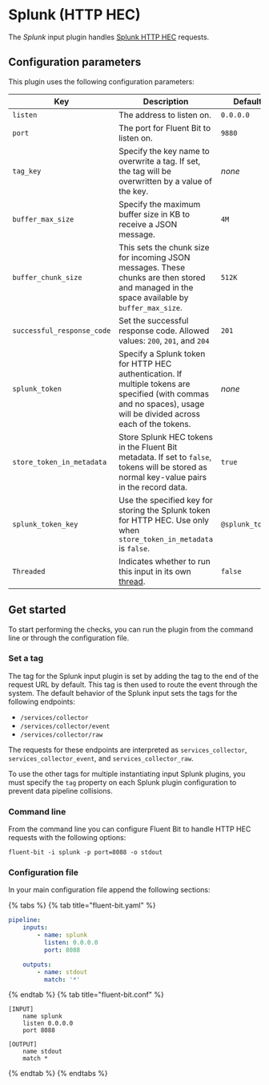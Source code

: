 # Splunk (HTTP HEC)

The _Splunk_ input plugin handles [Splunk HTTP HEC](https://docs.splunk.com/Documentation/Splunk/latest/Data/UsetheHTTPEventCollector) requests.

## Configuration parameters

This plugin uses the following configuration parameters:

| Key | Description | Default |
| --- | ----------- | ------- |
| `listen` | The address to listen on. | `0.0.0.0` |
| `port` | The port for Fluent Bit to listen on. | `9880` |
| `tag_key` | Specify the key name to overwrite a tag. If set, the tag will be overwritten by a value of the key. | _none_ |
| `buffer_max_size` | Specify the maximum buffer size in KB to receive a JSON message. | `4M` |
| `buffer_chunk_size` | This sets the chunk size for incoming JSON messages. These chunks are then stored and managed in the space available by `buffer_max_size`. | `512K` |
| `successful_response_code` | Set the successful response code. Allowed values: `200`, `201`, and `204` | `201` |
| `splunk_token` | Specify a Splunk token for HTTP HEC authentication. If multiple tokens are specified (with commas and no spaces), usage will be divided across each of the tokens. | _none_ |
| `store_token_in_metadata` | Store Splunk HEC tokens in the Fluent Bit metadata. If set to `false`, tokens will be stored as normal key-value pairs in the record data. | `true` |
| `splunk_token_key` | Use the specified key for storing the Splunk token for HTTP HEC. Use only when `store_token_in_metadata` is `false`. | `@splunk_token` |
| `Threaded` | Indicates whether to run this input in its own [thread](../../administration/multithreading.md#inputs). | `false` |

## Get started

To start performing the checks, you can run the plugin from the command line or through the configuration file.

### Set a tag

The tag for the Splunk input plugin is set by adding the tag to the end of the request URL by default.
This tag is then used to route the event through the system.
The default behavior of the Splunk input sets the tags for the following endpoints:

- `/services/collector`
- `/services/collector/event`
- `/services/collector/raw`

The requests for these endpoints are interpreted as `services_collector`, `services_collector_event`, and `services_collector_raw`.

To use the other tags for multiple instantiating input Splunk plugins, you must specify the `tag` property on each Splunk plugin configuration to prevent data pipeline collisions.

### Command line

From the command line you can configure Fluent Bit to handle HTTP HEC requests with the following options:

```shell
fluent-bit -i splunk -p port=8088 -o stdout
```

### Configuration file

In your main configuration file append the following sections:

{% tabs %}
{% tab title="fluent-bit.yaml" %}

```yaml
pipeline:
    inputs:
        - name: splunk
          listen: 0.0.0.0
          port: 8088

    outputs:
        - name: stdout
          match: '*'
```

{% endtab %}
{% tab title="fluent-bit.conf" %}

```text
[INPUT]
    name splunk
    listen 0.0.0.0
    port 8088

[OUTPUT]
    name stdout
    match *
```

{% endtab %}
{% endtabs %}